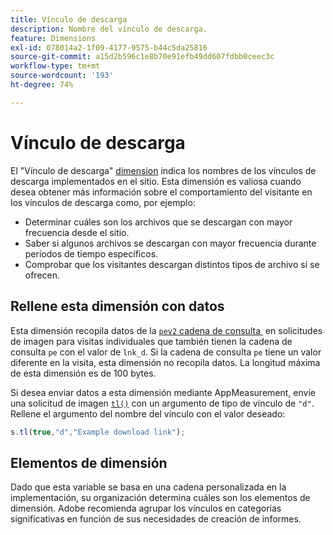 ```yaml
---
title: Vínculo de descarga
description: Nombre del vínculo de descarga.
feature: Dimensions
exl-id: 078014a2-1f09-4177-9575-b44c5da25816
source-git-commit: a15d2b596c1e8b70e91efb49dd607fdbb0ceec3c
workflow-type: tm+mt
source-wordcount: '193'
ht-degree: 74%

---
```


# Vínculo de descarga

El &quot;Vínculo de descarga&quot; [dimension](overview.md) indica los nombres de los vínculos de descarga implementados en el sitio. Esta dimensión es valiosa cuando desea obtener más información sobre el comportamiento del visitante en los vínculos de descarga como, por ejemplo:

* Determinar cuáles son los archivos que se descargan con mayor frecuencia desde el sitio.
* Saber si algunos archivos se descargan con mayor frecuencia durante períodos de tiempo específicos.
* Comprobar que los visitantes descargan distintos tipos de archivo si se ofrecen.

## Rellene esta dimensión con datos

Esta dimensión recopila datos de la [`pev2` cadena de consulta &#x200B;](/help/implement/validate/query-parameters.md) en solicitudes de imagen para visitas individuales que también tienen la cadena de consulta `pe` con el valor de `lnk_d`. Si la cadena de consulta `pe` tiene un valor diferente en la visita, esta dimensión no recopila datos. La longitud máxima de esta dimensión es de 100 bytes.

Si desea enviar datos a esta dimensión mediante AppMeasurement, envíe una solicitud de imagen [`tl()`](/help/implement/vars/functions/tl-method.md) con un argumento de tipo de vínculo de `"d"`. Rellene el argumento del nombre del vínculo con el valor deseado:

```js
s.tl(true,"d","Example download link");
```

## Elementos de dimensión

Dado que esta variable se basa en una cadena personalizada en la implementación, su organización determina cuáles son los elementos de dimensión. Adobe recomienda agrupar los vínculos en categorías significativas en función de sus necesidades de creación de informes.
